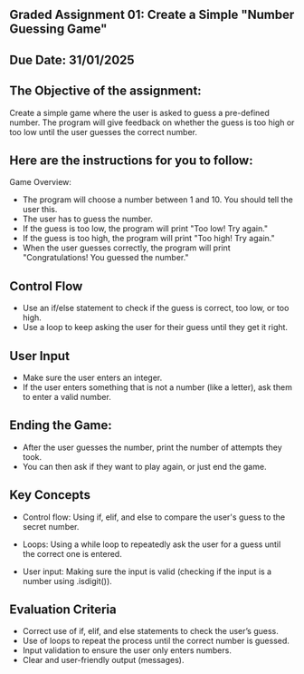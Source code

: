 ## Graded Assignment 01: Create a Simple "Number Guessing Game" 

## Due Date: 31/01/2025

## The Objective of the assignment:

Create a simple game where the user is asked to guess a pre-defined number. The program will give feedback on whether the guess is too high or too low until the user guesses the correct number.

## Here are the instructions for you to follow:

Game Overview:

* The program will choose a number between 1 and 10. You should tell the user this.
* The user has to guess the number.
* If the guess is too low, the program will print "Too low! Try again."
* If the guess is too high, the program will print "Too high! Try again."
* When the user guesses correctly, the program will print "Congratulations! You guessed the number."

##  Control Flow

* Use an if/else statement to check if the guess is correct, too low, or too high.
* Use a loop to keep asking the user for their guess until they get it right.

## User Input

* Make sure the user enters an integer.
* If the user enters something that is not a number (like a letter), ask them to enter a valid number.
  
## Ending the Game:

* After the user guesses the number, print the number of attempts they took.
* You can then ask if they want to play again, or just end the game.

## Key Concepts 

* Control flow: Using if, elif, and else to compare the user's guess to the secret number.

* Loops: Using a while loop to repeatedly ask the user for a guess until the correct one is entered.

* User input: Making sure the input is valid (checking if the input is a number using .isdigit()).

## Evaluation Criteria

* Correct use of if, elif, and else statements to check the user’s guess.
* Use of loops to repeat the process until the correct number is guessed.
* Input validation to ensure the user only enters numbers.
* Clear and user-friendly output (messages).
